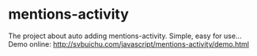 mentions-activity
=================

The project about auto adding mentions-activity. Simple, easy for use...
Demo online: http://svbuichu.com/javascript/mentions-activity/demo.html
